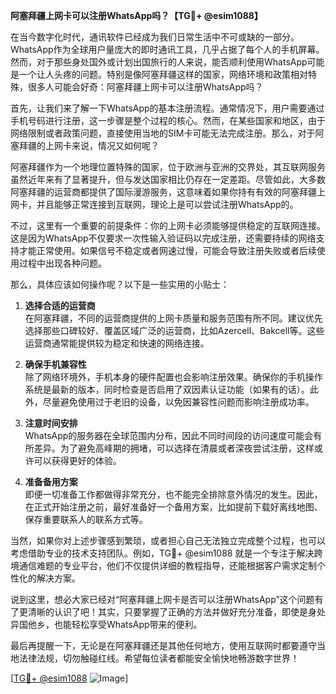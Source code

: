 **阿塞拜疆上网卡可以注册WhatsApp吗？【TG💪+ @esim1088】**

在当今数字化时代，通讯软件已经成为我们日常生活中不可或缺的一部分。WhatsApp作为全球用户量庞大的即时通讯工具，几乎占据了每个人的手机屏幕。然而，对于那些身处国外或计划出国旅行的人来说，能否顺利使用WhatsApp可能是一个让人头疼的问题。特别是像阿塞拜疆这样的国家，网络环境和政策相对特殊，很多人可能会好奇：阿塞拜疆上网卡可以注册WhatsApp吗？

首先，让我们来了解一下WhatsApp的基本注册流程。通常情况下，用户需要通过手机号码进行注册，这一步骤是整个过程的核心。然而，在某些国家和地区，由于网络限制或者政策问题，直接使用当地的SIM卡可能无法完成注册。那么，对于阿塞拜疆的上网卡来说，情况又如何呢？

阿塞拜疆作为一个地理位置特殊的国家，位于欧洲与亚洲的交界处，其互联网服务虽然近年来有了显著提升，但与发达国家相比仍存在一定差距。尽管如此，大多数阿塞拜疆的运营商都提供了国际漫游服务，这意味着如果你持有有效的阿塞拜疆上网卡，并且能够正常连接到互联网，理论上是可以尝试注册WhatsApp的。

不过，这里有一个重要的前提条件：你的上网卡必须能够提供稳定的互联网连接。这是因为WhatsApp不仅要求一次性输入验证码以完成注册，还需要持续的网络支持才能正常使用。如果信号不稳定或者网速过慢，可能会导致注册失败或者后续使用过程中出现各种问题。

那么，具体应该如何操作呢？以下是一些实用的小贴士：

1. **选择合适的运营商**  
   在阿塞拜疆，不同的运营商提供的上网卡质量和服务范围有所不同。建议优先选择那些口碑较好、覆盖区域广泛的运营商，比如Azercell、Bakcell等。这些运营商通常能提供较为稳定和快速的网络连接。

2. **确保手机兼容性**  
   除了网络环境外，手机本身的硬件配置也会影响注册效果。确保你的手机操作系统是最新的版本，同时检查是否启用了双因素认证功能（如果有的话）。此外，尽量避免使用过于老旧的设备，以免因兼容性问题而影响注册成功率。

3. **注意时间安排**  
   WhatsApp的服务器在全球范围内分布，因此不同时间段的访问速度可能会有所差异。为了避免高峰期的拥堵，可以选择在清晨或者深夜尝试注册，这样或许可以获得更好的体验。

4. **准备备用方案**  
   即便一切准备工作都做得非常充分，也不能完全排除意外情况的发生。因此，在正式开始注册之前，最好准备好一个备用方案，比如提前下载好离线地图、保存重要联系人的联系方式等。

当然，如果你对上述步骤感到繁琐，或者担心自己无法独立完成整个过程，也可以考虑借助专业的技术支持团队。例如，TG💪+ @esim1088 就是一个专注于解决跨境通信难题的专业平台，他们不仅提供详细的教程指导，还能根据客户需求定制个性化的解决方案。

说到这里，想必大家已经对“阿塞拜疆上网卡是否可以注册WhatsApp”这个问题有了更清晰的认识了吧！其实，只要掌握了正确的方法并做好充分准备，即使是身处异国他乡，也能轻松享受WhatsApp带来的便利。

最后再提醒一下，无论是在阿塞拜疆还是其他任何地方，使用互联网时都要遵守当地法律法规，切勿触碰红线。希望每位读者都能安全愉快地畅游数字世界！

[[TG💪+ @esim1088](https://t.me/s/esim1088) ![Image](https://i.postimg.cc/4NQfJmqS/Snipaste-2025-05-13-00-14-12.png)]